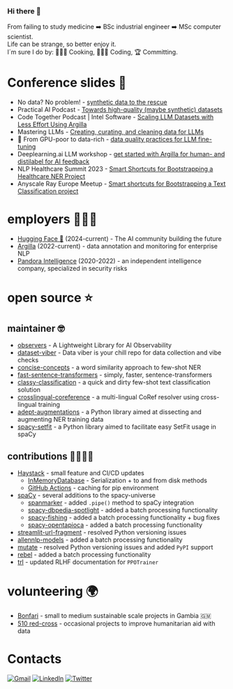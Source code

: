 ### Hi there 👋
From failing to study medicine ➡️ BSc industrial engineer ➡️ MSc computer scientist. \
Life can be strange, so better enjoy it. \
I´m sure I do by: 👨🏽‍🍳 Cooking, 👨🏽‍💻 Coding, 🏆 Committing.

# Conference slides 📖

- No data? No problem! - [synthetic data to the rescue](https://www.canva.com/design/DAGViIBmdic/yUJ02U4pP9qTLvChf--gVg/edit?utm_content=DAGViIBmdic&utm_campaign=designshare&utm_medium=link2&utm_source=sharebutton)
- Practical AI Podcast - [Towards high-quality (maybe synthetic) datasets](https://practicalai.fm/290)
- Code Together Podcast | Intel Software - [Scaling LLM Datasets with Less Effort Using Argilla](https://www.youtube.com/watch?v=9kOSjMFxCCc)
- Mastering LLMs - [Creating, curating, and cleaning data for LLMs](https://docs.google.com/presentation/d/12n-_ivhTQQpeTKAIvmuxnUxkJ19zvtJzKBwvZn-t8rQ/edit?usp=sharing)
- 🧼 From GPU-poor to data-rich - [data quality practices for LLM fine-tuning](https://www.canva.com/design/DAGF-GwfVmI/ryeuPyHCz3WZl8P8MIEi_A/edit?utm_content=DAGF-GwfVmI&utm_campaign=designshare&utm_medium=link2&utm_source=sharebutton)
- Deeplearning.ai LLM workshop - [get started with Argilla for human- and distilabel for AI feedback](https://youtube.com/live/JNdRV7CDXKM?feature=shared)
- NLP Healthcare Summit 2023 - [Smart Shortcuts for Bootstrapping a Healthcare NER Project](https://youtu.be/t68kC5Dk4LA)
- Anyscale Ray Europe Meetup - [Smart shortcuts for Bootstrapping a Text Classification project](https://youtu.be/tdGvtMv8IiE)

# employers 👨🏽‍💻

- [Hugging Face 🤗](https://www.huggingface.co/) (2024-current) - The AI community building the future
- [Argilla](https://www.argilla.io/) (2022-current) - data annotation and monitoring for enterprise NLP
- [Pandora Intelligence](https://www.pandoraintelligence.com/) (2020-2022) - an independent intelligence company, specialized in security risks

# open source ⭐️

## maintainer 🤓

- [observers](https://github.com/cfahlgren1/observers) - A Lightweight Library for AI Observability
- [dataset-viber](https://github.com/davidberenstein1957/data-viber) - Data viber is your chill repo for data collection and vibe checks
- [concise-concepts](https://github.com/davidberenstein1957/concise-concepts) - a word similarity approach to few-shot NER
- [fast-sentence-transformers](https://github.com/davidberenstein1957fast-sentence-transformers) - simply, faster, sentence-transformers
- [classy-classification](https://github.com/davidberenstein1957/classy-classification) - a quick and dirty few-shot text classification solution
- [crosslingual-coreference](https://github.com/davidberenstein1957/crosslingual-coreference) - a multi-lingual CoRef resolver using cross-lingual training
- [adept-augmentations](https://github.com/argilla-io/adept-augmentations) - a Python library aimed at dissecting and augmenting NER training data
- [spacy-setfit](https://github.com/davidberenstein1957/spacy-setfit) - a Python library aimed to facilitate easy SetFit usage in spaCy

## contributions 🫱🏾‍🫲🏼 

- [Haystack](https://github.com/deepset-ai/haystack) - small feature and CI/CD updates
    - [InMemoryDatabase](https://github.com/deepset-ai/haystack/pull/7888) - Serialization + to and from disk methods 
    - [GitHub Actions](https://github.com/deepset-ai/haystack/pull/7890) - caching for pip environment
- [spaCy](https://github.com/explosion/spaCy) - several additions to the spacy-universe
    - [spanmarker](https://github.com/tomaarsen/SpanMarkerNER/pull/16) - added `.pipe()` method to spaCy integration
    - [spacy-dbpedia-spotlight](https://github.com/MartinoMensio/spacy-dbpedia-spotlight) - added a batch processing functionality
    - [spacy-fishing](https://github.com/Lucaterre/spacyfishing) - added a batch processing functionality + bug fixes
    - [spacy-opentapioca](https://github.com/UB-Mannheim/spacyopentapioca) - added a batch processing functionality
- [streamlit-url-fragment](https://github.com/ktosiek/streamlit-url-fragment) - resolved Python versioning issues
- [allennlp-models](https://github.com/allenai/allennlp-models) - added a batch processing functionality
- [mutate](https://github.com/infinitylogesh/mutate) - resolved Python versioning issues and added `PyPI` support
- [rebel](https://github.com/Babelscape/rebel) - added a batch processing functionality
- [trl](https://github.com/huggingface/trl/pull/665) - updated RLHF documentation for `PPOTrainer`


# volunteering 🌍

- [Bonfari](https://bonfari.nl/) - small to medium sustainable scale projects in Gambia 🇬🇲
- [510 red-cross](https://www.510.global/) - occasional projects to improve humanitarian aid with data

# Contacts

[![Gmail](https://img.shields.io/badge/Gmail-D14836?style=for-the-badge&logo=gmail&logoColor=white)](mailto:david.m.berenstein@gmail.com)
[![LinkedIn](https://img.shields.io/badge/LinkedIn-0077B5?style=for-the-badge&logo=linkedin&logoColor=white)](https://www.linkedin.com/in/davidberenstein/)
[![Twitter](https://img.shields.io/badge/Twitter-1DA1F2?style=for-the-badge&logo=twitter&logoColor=white)](https://twitter.com/davidberenstei)
